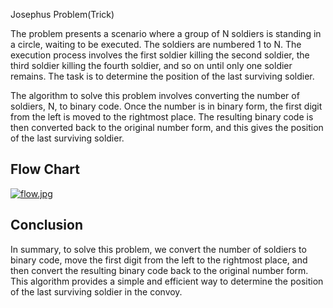 
Josephus Problem(Trick)


The problem presents a scenario where a group of N soldiers is standing in a circle, waiting to be executed. The soldiers are numbered 1 to N. The execution process involves the first soldier killing the second soldier, the third soldier killing the fourth soldier, and so on until only one soldier remains. The task is to determine the position of the last surviving soldier.

The algorithm to solve this problem involves converting the number of soldiers, N, to binary code. Once the number is in binary form, the first digit from the left is moved to the rightmost place. The resulting binary code is then converted back to the original number form, and this gives the position of the last surviving soldier.




## Flow Chart

[![flow.jpg](https://i.postimg.cc/fbxhPHGX/flow.jpg)](https://postimg.cc/rdFb09FF)

## Conclusion 
In summary, to solve this problem, we convert the number of soldiers to binary code, move the first digit from the left to the rightmost place, and then convert the resulting binary code back to the original number form. This algorithm provides a simple and efficient way to determine the position of the last surviving soldier in the convoy.
